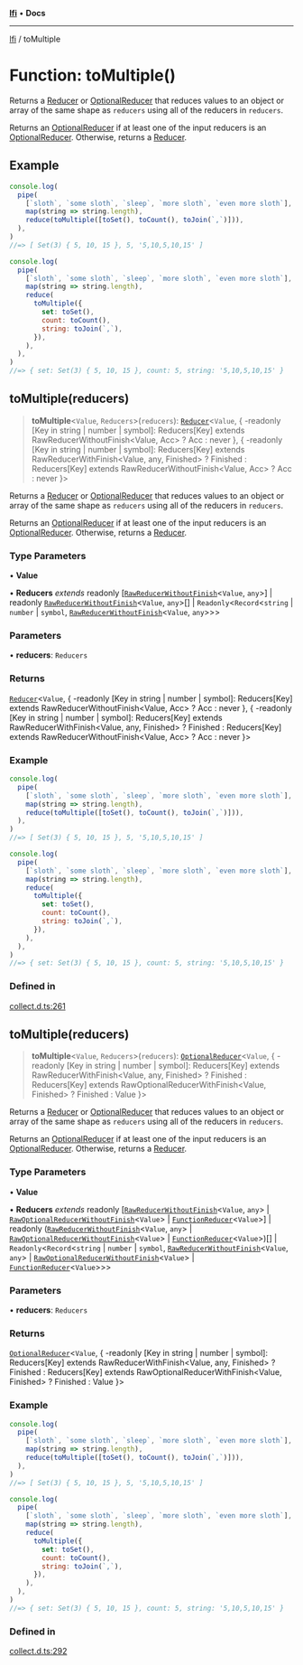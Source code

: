 [**lfi**](../readme.md) • **Docs**

***

[lfi](../globals.md) / toMultiple

# Function: toMultiple()

Returns a [Reducer](../type-aliases/Reducer.md) or [OptionalReducer](../type-aliases/OptionalReducer.md) that reduces values to
an object or array of the same shape as `reducers` using all of the reducers
in `reducers`.

Returns an [OptionalReducer](../type-aliases/OptionalReducer.md) if at least one of the input reducers is
an [OptionalReducer](../type-aliases/OptionalReducer.md). Otherwise, returns a [Reducer](../type-aliases/Reducer.md).

## Example

```js
console.log(
  pipe(
    [`sloth`, `some sloth`, `sleep`, `more sloth`, `even more sloth`],
    map(string => string.length),
    reduce(toMultiple([toSet(), toCount(), toJoin(`,`)])),
  ),
)
//=> [ Set(3) { 5, 10, 15 }, 5, '5,10,5,10,15' ]

console.log(
  pipe(
    [`sloth`, `some sloth`, `sleep`, `more sloth`, `even more sloth`],
    map(string => string.length),
    reduce(
      toMultiple({
        set: toSet(),
        count: toCount(),
        string: toJoin(`,`),
      }),
    ),
  ),
)
//=> { set: Set(3) { 5, 10, 15 }, count: 5, string: '5,10,5,10,15' }
```

## toMultiple(reducers)

> **toMultiple**\<`Value`, `Reducers`\>(`reducers`): [`Reducer`](../type-aliases/Reducer.md)\<`Value`, \{ -readonly \[Key in string \| number \| symbol\]: Reducers\[Key\] extends RawReducerWithoutFinish\<Value, Acc\> ? Acc : never \}, \{ -readonly \[Key in string \| number \| symbol\]: Reducers\[Key\] extends RawReducerWithFinish\<Value, any, Finished\> ? Finished : Reducers\[Key\] extends RawReducerWithoutFinish\<Value, Acc\> ? Acc : never \}\>

Returns a [Reducer](../type-aliases/Reducer.md) or [OptionalReducer](../type-aliases/OptionalReducer.md) that reduces values to
an object or array of the same shape as `reducers` using all of the reducers
in `reducers`.

Returns an [OptionalReducer](../type-aliases/OptionalReducer.md) if at least one of the input reducers is
an [OptionalReducer](../type-aliases/OptionalReducer.md). Otherwise, returns a [Reducer](../type-aliases/Reducer.md).

### Type Parameters

• **Value**

• **Reducers** *extends* readonly [[`RawReducerWithoutFinish`](../type-aliases/RawReducerWithoutFinish.md)\<`Value`, `any`\>] \| readonly [`RawReducerWithoutFinish`](../type-aliases/RawReducerWithoutFinish.md)\<`Value`, `any`\>[] \| `Readonly`\<`Record`\<`string` \| `number` \| `symbol`, [`RawReducerWithoutFinish`](../type-aliases/RawReducerWithoutFinish.md)\<`Value`, `any`\>\>\>

### Parameters

• **reducers**: `Reducers`

### Returns

[`Reducer`](../type-aliases/Reducer.md)\<`Value`, \{ -readonly \[Key in string \| number \| symbol\]: Reducers\[Key\] extends RawReducerWithoutFinish\<Value, Acc\> ? Acc : never \}, \{ -readonly \[Key in string \| number \| symbol\]: Reducers\[Key\] extends RawReducerWithFinish\<Value, any, Finished\> ? Finished : Reducers\[Key\] extends RawReducerWithoutFinish\<Value, Acc\> ? Acc : never \}\>

### Example

```js
console.log(
  pipe(
    [`sloth`, `some sloth`, `sleep`, `more sloth`, `even more sloth`],
    map(string => string.length),
    reduce(toMultiple([toSet(), toCount(), toJoin(`,`)])),
  ),
)
//=> [ Set(3) { 5, 10, 15 }, 5, '5,10,5,10,15' ]

console.log(
  pipe(
    [`sloth`, `some sloth`, `sleep`, `more sloth`, `even more sloth`],
    map(string => string.length),
    reduce(
      toMultiple({
        set: toSet(),
        count: toCount(),
        string: toJoin(`,`),
      }),
    ),
  ),
)
//=> { set: Set(3) { 5, 10, 15 }, count: 5, string: '5,10,5,10,15' }
```

### Defined in

[collect.d.ts:261](https://github.com/TomerAberbach/lfi/blob/d7a0f90dd72245d6efd6bd97c58a78b3f3028f25/src/operations/collect.d.ts#L261)

## toMultiple(reducers)

> **toMultiple**\<`Value`, `Reducers`\>(`reducers`): [`OptionalReducer`](../type-aliases/OptionalReducer.md)\<`Value`, \{ -readonly \[Key in string \| number \| symbol\]: Reducers\[Key\] extends RawReducerWithFinish\<Value, any, Finished\> ? Finished : Reducers\[Key\] extends RawOptionalReducerWithFinish\<Value, Finished\> ? Finished : Value \}\>

Returns a [Reducer](../type-aliases/Reducer.md) or [OptionalReducer](../type-aliases/OptionalReducer.md) that reduces values to
an object or array of the same shape as `reducers` using all of the reducers
in `reducers`.

Returns an [OptionalReducer](../type-aliases/OptionalReducer.md) if at least one of the input reducers is
an [OptionalReducer](../type-aliases/OptionalReducer.md). Otherwise, returns a [Reducer](../type-aliases/Reducer.md).

### Type Parameters

• **Value**

• **Reducers** *extends* readonly [[`RawReducerWithoutFinish`](../type-aliases/RawReducerWithoutFinish.md)\<`Value`, `any`\> \| [`RawOptionalReducerWithoutFinish`](../type-aliases/RawOptionalReducerWithoutFinish.md)\<`Value`\> \| [`FunctionReducer`](../type-aliases/FunctionReducer.md)\<`Value`\>] \| readonly ([`RawReducerWithoutFinish`](../type-aliases/RawReducerWithoutFinish.md)\<`Value`, `any`\> \| [`RawOptionalReducerWithoutFinish`](../type-aliases/RawOptionalReducerWithoutFinish.md)\<`Value`\> \| [`FunctionReducer`](../type-aliases/FunctionReducer.md)\<`Value`\>)[] \| `Readonly`\<`Record`\<`string` \| `number` \| `symbol`, [`RawReducerWithoutFinish`](../type-aliases/RawReducerWithoutFinish.md)\<`Value`, `any`\> \| [`RawOptionalReducerWithoutFinish`](../type-aliases/RawOptionalReducerWithoutFinish.md)\<`Value`\> \| [`FunctionReducer`](../type-aliases/FunctionReducer.md)\<`Value`\>\>\>

### Parameters

• **reducers**: `Reducers`

### Returns

[`OptionalReducer`](../type-aliases/OptionalReducer.md)\<`Value`, \{ -readonly \[Key in string \| number \| symbol\]: Reducers\[Key\] extends RawReducerWithFinish\<Value, any, Finished\> ? Finished : Reducers\[Key\] extends RawOptionalReducerWithFinish\<Value, Finished\> ? Finished : Value \}\>

### Example

```js
console.log(
  pipe(
    [`sloth`, `some sloth`, `sleep`, `more sloth`, `even more sloth`],
    map(string => string.length),
    reduce(toMultiple([toSet(), toCount(), toJoin(`,`)])),
  ),
)
//=> [ Set(3) { 5, 10, 15 }, 5, '5,10,5,10,15' ]

console.log(
  pipe(
    [`sloth`, `some sloth`, `sleep`, `more sloth`, `even more sloth`],
    map(string => string.length),
    reduce(
      toMultiple({
        set: toSet(),
        count: toCount(),
        string: toJoin(`,`),
      }),
    ),
  ),
)
//=> { set: Set(3) { 5, 10, 15 }, count: 5, string: '5,10,5,10,15' }
```

### Defined in

[collect.d.ts:292](https://github.com/TomerAberbach/lfi/blob/d7a0f90dd72245d6efd6bd97c58a78b3f3028f25/src/operations/collect.d.ts#L292)

